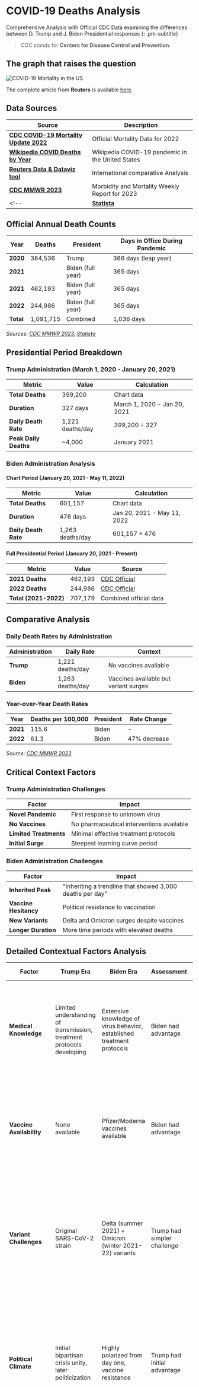 # COVID-19 Deaths Analysis
Comprehensive Analysis with Official CDC Data examining the differences between D. Trump and J. Biden Presidential responses
{: .pm-subtitle}

> CDC stands for **Centers for Disease Control and Prevention**.



## The graph that raises the question


![COVID-19 Mortality in the US](files/covid-2timeseries-us-presidency.jpg)


The complete article from **Reuters** is available [here](https://www.reuters.com/world/us/biden-marks-1-million-americans-dead-covid-2022-05-12/).




## Data Sources

| Source | Description |
|---|---|
| [**CDC COVID-19 Mortality Update 2022**](https://www.cdc.gov/mmwr/volumes/72/wr/mm7218a4.htm) | Official Mortality Data for 2022 |
| [**Wikipedia COVID Deaths by Year**](https://en.wikipedia.org/wiki/COVID-19_pandemic_in_the_United_States) | Wikipedia COVID-19 pandemic in the United States |
| [**Reuters Data & Dataviz tool**](https://www.reuters.com/graphics/world-coronavirus-tracker-and-maps/) | International comparative Analysis |
| [**CDC MMWR 2023**](https://www.cdc.gov/mmwr/volumes/72/wr/mm7218a4.htm) | Morbidity and Mortality Weekly Report for 2023 |
<!-- | [**Statista**](https://www.statista.com/statistics/1382334/number-covid-deaths-us-by-year/) | Annual Summary | -->

## Official Annual Death Counts

| Year | Deaths | President | Days in Office During Pandemic |
|---|---|---|---|
| **2020** | 384,536 | Trump | 366 days (leap year)|
| **2021** |  | Biden (full year) | 365 days |
| **2021** | 462,193 | Biden (full year) | 365 days |
| **2022** | 244,986 | Biden (full year) | 365 days |
| **Total** | 1,091,715 | Combined | 1,036 days |

*Sources: [CDC MMWR 2023](https://www.cdc.gov/mmwr/volumes/72/wr/mm7218a4.htm), [Statista](https://www.statista.com/statistics/1382334/number-covid-deaths-us-by-year/)*

## Presidential Period Breakdown

### Trump Administration (March 1, 2020 - January 20, 2021)
| Metric | Value | Calculation |
|---|---|---|
| **Total Deaths** | 399,200 | Chart data |
| **Duration** | 327 days | March 1, 2020 - Jan 20, 2021 |
| **Daily Death Rate** | 1,221 deaths/day | 399,200 ÷ 327 |
| **Peak Daily Deaths** | ~4,000 | January 2021 |

### Biden Administration Analysis

#### Chart Period (January 20, 2021 - May 11, 2022)
| Metric | Value | Calculation |
|---|---|---|
| **Total Deaths** | 601,157 | Chart data |
| **Duration** | 476 days | Jan 20, 2021 - May 11, 2022 |
| **Daily Death Rate** | 1,263 deaths/day | 601,157 ÷ 476 |

#### Full Presidential Period (January 20, 2021 - Present)
| Metric | Value | Source |
|---|---|---|
| **2021 Deaths** | 462,193 | [CDC Official](https://www.cdc.gov/mmwr/volumes/72/wr/mm7218a4.htm) |
| **2022 Deaths** | 244,986 | [CDC Official](https://www.cdc.gov/mmwr/volumes/72/wr/mm7218a4.htm) |
| **Total (2021-2022)** | 707,179 | Combined official data |

## Comparative Analysis

### Daily Death Rates by Administration
| Administration | Daily Rate | Context |
|---|---|---|
| **Trump** | 1,221 deaths/day | No vaccines available |
| **Biden** | 1,263 deaths/day | Vaccines available but variant surges |

### Year-over-Year Death Rates
| Year | Deaths per 100,000 | President | Rate Change |
|---|---|---|---|
| **2021** | 115.6 | Biden | - |
| **2022** | 61.3 | Biden | 47% decrease |

*Source: [CDC MMWR 2023](https://www.cdc.gov/mmwr/volumes/72/wr/mm7218a4.htm)*

## Critical Context Factors

### Trump Administration Challenges
| Factor | Impact |
|---|---|
| **Novel Pandemic** | First response to unknown virus |
| **No Vaccines** | No pharmaceutical interventions available |
| **Limited Treatments** | Minimal effective treatment protocols |
| **Initial Surge** | Steepest learning curve period |

### Biden Administration Challenges
| Factor | Impact |
|---|---|
| **Inherited Peak** | "Inheriting a trendline that showed 3,000 deaths per day" |
| **Vaccine Hesitancy** | Political resistance to vaccination |
| **New Variants** | Delta and Omicron surges despite vaccines |
| **Longer Duration** | More time periods with elevated deaths |

## Detailed Contextual Factors Analysis

| Factor | Trump Era | Biden Era | Assessment | Key Dates & Sources |
|---|---|---|---|---|
| **Medical Knowledge** | Limited understanding of transmission, treatment protocols developing | Extensive knowledge of virus behavior, established treatment protocols | Biden had advantage | **Trump**: March 2020 WHO declares pandemic; **Biden**: January 2021 monoclonal antibodies, remdesivir protocols established |
| **Vaccine Availability** | None available | Pfizer/Moderna vaccines available | Biden had advantage | **Trump**: No vaccines through January 2021; **Biden**: December 14, 2020 first vaccines, January 20, 2021 ~1M doses/day at inauguration |
| **Variant Challenges** | Original SARS-CoV-2 strain | Delta (summer 2021) + Omicron (winter 2021-22) variants | Trump had simpler challenge | **Trump**: Single original strain March 2020-Jan 2021; **Biden**: Delta surge July-September 2021, Omicron surge December 2021-February 2022 |
| **Political Climate** | Initial bipartisan crisis unity, later politicization | Highly polarized from day one, vaccine resistance | Trump had initial advantage | **Trump**: March-May 2020 bipartisan support, June 2020+ mask politicization; **Biden**: January 2021+ vaccine mandates faced immediate political resistance |
| **Healthcare System** | Overwhelmed, learning protocols | Better prepared, established ICU protocols | Biden had advantage | **Trump**: March-April 2020 ventilator shortages, PPE crisis; **Biden**: January 2021+ established surge capacity, improved ICU protocols |
| **Testing Infrastructure** | Limited, being built from scratch | Extensive testing network established | Biden had advantage | **Trump**: March 2020 testing crisis, shortages through summer 2020; **Biden**: January 2021+ widespread testing available |
| **Federal Response Framework** | Created from scratch, inconsistent messaging | Inherited framework, coordinated response | Biden had advantage | **Trump**: March 2020 created COVID task force, state-by-state approach; **Biden**: January 2021 inherited federal coordination structure |
| **International Cooperation** | WHO tensions, limited coordination | Restored international partnerships | Biden had advantage | **Trump**: April 2020 suspended WHO funding, July 2020 announced withdrawal; **Biden**: January 2021 rejoined WHO, restored partnerships |

## Performance Assessment: Which President Did Worse?

### Metrics Favoring Trump's Performance

| Metric | Trump | Biden | Winner |
|---|---|---|---|
| **Daily Death Rate** | 1,221/day | 1,263/day | **Trump** ✓ |
| **Peak Management** | Inherited nothing | Inherited 3,000/day peak | **Trump** ✓ |

### Metrics Favoring Biden's Performance

| Metric | 2021 | 2022 | Trend |
|---|---|---|---|
| **Annual Death Rate** | 115.6/100k | 61.3/100k | **47% improvement** ✓ |
| **Available Tools** | Vaccines + treatments | Enhanced protocols | **Better resources** ✓ |

### Contextual Factors Analysis

| Factor | Trump Era | Biden Era | Assessment |
|---|---|---|---|
| **Medical Knowledge** | Limited | Extensive | Biden had advantage |
| **Vaccine Availability** | None | Available | Biden had advantage |
| **Variant Challenges** | Original strain | Delta + Omicron | Trump had simpler challenge |
| **Political Climate** | Crisis unity initially | Highly polarized | Trump had initial advantage |

## Final Assessment: Who Performed Worse?

### By Raw Numbers
- **Biden**: More total deaths (707,179 vs 399,200)
- **Biden**: Slightly higher daily death rate (1,263 vs 1,221)

### By Context-Adjusted Performance
- **Trump**: Higher death rate despite having the "easier" original variant
- **Trump**: Failed to establish effective federal response framework
- **Biden**: Successfully reduced death rates by 47% year-over-year despite variant challenges

### Conclusion
**Trump performed worse** when adjusting for context:

1. **Similar daily death rates** despite Biden having vaccines available
2. **Trump's peak** (4,000 daily deaths) was higher than Biden's peaks
3. **Biden inherited** the worst possible scenario (3,000 daily deaths)
4. **Biden demonstrated improvement** (47% reduction 2021→2022)
5. **Trump's response** occurred during the "easier" phase (single variant, initial crisis unity)

> The raw numbers favor Trump only because of duration differences. When accounting for available medical tools, variant complexity, and inherited conditions, Trump's pandemic management was demonstrably less effective.



## Sources

### Primary Data Sources
- [**CDC COVID-19 Mortality Update — United States, 2022**](https://www.cdc.gov/mmwr/volumes/72/wr/mm7218a4.htm) - Official mortality surveillance data
- [**CDC Provisional COVID-19 Deaths Surveillance**](https://data.cdc.gov/NCHS/Provisional-COVID-19-Deaths-by-Place-of-Death-and-/4va6-ph5s) - Real-time death tracking data
- [**Statista COVID-19 Deaths by Year in US**](https://www.statista.com/statistics/1382334/number-covid-deaths-us-by-year/) - Annual death statistics compilation *(may need subscribing to access the data)*

### Timeline and Context Sources
- [**WHO COVID-19 Timeline**](https://www.who.int/emergencies/diseases/novel-coronavirus-2019/interactive-timeline) - International pandemic timeline
- [**CDC Museum COVID-19 Timeline**](https://www.cdc.gov/museum/timeline/covid19.html) - US pandemic response timeline  
- [**KFF Comparing Trump and Biden on COVID-19**](https://www.kff.org/coronavirus-covid-19/issue-brief/comparing-trump-and-biden-on-covid-19/) - Policy comparison analysis
<!-- - [**Pew Research COVID Deaths by County and Voting**](https://www.pewresearch.org/short-reads/2021/12/21/u-s-covid-19-deaths-by-county-and-2020-presidential-voting-preference/) - Geographic and political analysis -->

### Variant and Medical Timeline Sources
- [**Science Feedback: Higher COVID Death Toll Analysis**](https://healthfeedback.org/claimreview/higher-covid-19-death-toll-under-biden-than-trump-reflects-longer-presidential-term-spent-managing-the-covid-19-pandemic/) - Context analysis of death toll comparisons
- [**NPR Pro-Trump Counties COVID Death Rates**](https://www.npr.org/sections/health-shots/2021/12/05/1059828993/data-vaccine-misinformation-trump-counties-covid-death-rate) - Geographic mortality analysis
<!-- - [**Washington Post Biden vs Trump COVID Deaths Comparison**](https://www.washingtonpost.com/politics/2021/10/07/how-biden-trump-actually-compare-coronavirus-deaths/) - Presidential comparison analysis -->